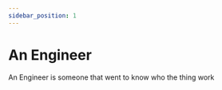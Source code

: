```yaml
---
sidebar_position: 1
---
```


# An Engineer
An Engineer is someone that went to know who the thing work